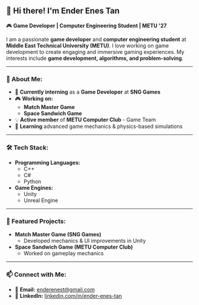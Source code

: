 ## 👋 Hi there! I'm Ender Enes Tan  
🎮 **Game Developer | Computer Engineering Student | METU '27**  

I am a passionate **game developer** and **computer engineering student** at **Middle East Technical University (METU)**. I love working on game development to create engaging and immersive gaming experiences. My interests include **game development, algorithms, and problem-solving**.

---

### 🚀 About Me:
- 🔭 **Currently interning** as a **Game Developer** at **SNG Games**  
- 🎮 **Working on:**  
  - **Match Master Game**  
  - **Space Sandwich Game**  
- 💡 **Active member** of **METU Computer Club** - Game Team  
- 🌱 **Learning** advanced game mechanics & physics-based simulations  

---

### 🛠 Tech Stack:
- **Programming Languages:**  
  - C++  
  - C#  
  - Python  
- **Game Engines:**  
  - Unity  
  - Unreal Engine  

---

### 📌 Featured Projects:
- **Match Master Game (SNG Games)**  
  - Developed mechanics & UI improvements in Unity  
- **Space Sandwich Game (METU Computer Club)**  
  - Worked on gameplay mechanics  

---

### 📫 Connect with Me:
- 📧 **Email:** [enderenest@gmail.com](mailto:enderenest@gmail.com)  
- 💼 **LinkedIn:** [linkedin.com/in/ender-enes-tan](https://linkedin.com/in/ender-enes-tan)  



<!---
enderenest/enderenest is a ✨ special ✨ repository because its `README.md` (this file) appears on your GitHub profile.
You can click the Preview link to take a look at your changes.
--->

